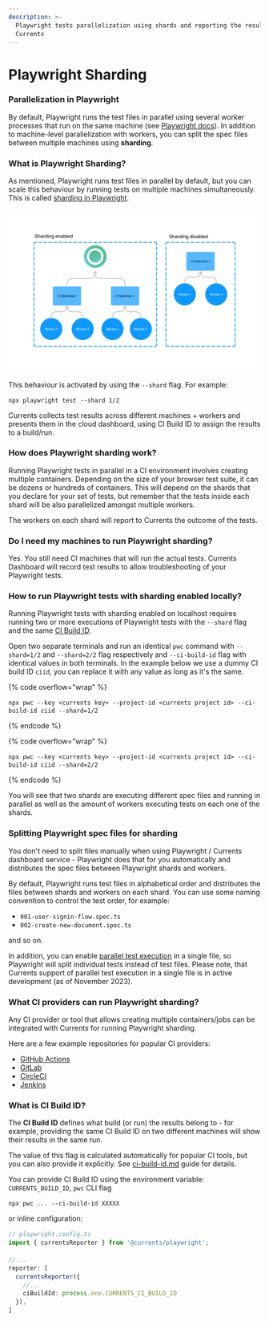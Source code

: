 ```yaml
---
description: >-
  Playwright tests parallelization using shards and reporting the results to
  Currents
---
```


# Playwright Sharding

### Parallelization in Playwright

By default, Playwright runs the test files in parallel using several worker processes that run on the same machine (see [Playwright docs](https://playwright.dev/docs/test-parallel)). In addition to machine-level parallelization with workers, you can split the spec files between multiple machines using **sharding**.

### What is Playwright Sharding?

As mentioned, Playwright runs test files in parallel by default, but you can scale this behaviour by running tests on multiple machines simultaneously. This is called [sharding in Playwright](https://playwright.dev/docs/test-sharding).



![Running Playwright tests with sharding enabled](<../../../.gitbook/assets/Playwright parallelization.png>)

This behaviour is activated by using the `--shard` flag. For example:

```
npx playwright test --shard 1/2
```

Currents collects test results across different machines + workers and presents them in the cloud dashboard, using CI Build ID to assign the results to a build/run.

### How does Playwright sharding work?

Running Playwright tests in parallel in a CI environment involves creating multiple containers. Depending on the size of your browser test suite, it can be dozens or hundreds of containers. This will depend on the shards that you declare for your set of tests, but remember that the tests inside each shard will be also parallelized amongst multiple workers.

The workers on each shard will report to Currents the outcome of the tests.

### Do I need my machines to run Playwright sharding?

Yes. You still need CI machines that will run the actual tests. Currents Dashboard will record test results to allow troubleshooting of your Playwright tests.

### How to run Playwright tests with sharding enabled locally?

Running Playwright tests with sharding enabled on localhost requires running two or more executions of Playwright tests with the `--shard` flag and the same [CI Build ID](../../ci-build-id.md).&#x20;

Open two separate terminals and run an identical `pwc` command with `--shard=1/2` and `--shard=2/2` flag respectively and  `--ci-build-id` flag with identical values in both terminals. In the example below we use a dummy CI build ID `ciid`, you can replace it with any value as long as it's the same.

{% code overflow="wrap" %}
```
npx pwc --key <currents key> --project-id <currents project id> --ci-build-id ciid --shard=1/2
```
{% endcode %}

{% code overflow="wrap" %}
```
npx pwc --key <currents key> --project-id <currents project id> --ci-build-id ciid --shard=2/2
```
{% endcode %}

You will see that two shards are executing different spec files and running in parallel as well as the amount of workers executing tests on each one of the shards.

### Splitting Playwright spec files for sharding

You don't need to split files manually when using Playwright / Currents dashboard service - Playwright does that for you automatically and distributes the spec files between Playwright shards and workers.

By default, Playwright runs test files in alphabetical order and distributes the files between shards and workers on each shard. You can use some naming convention to control the test order, for example:

* `001-user-signin-flow.spec.ts`
* `002-create-new-document.spec.ts`&#x20;

and so on.

In addition, you can enable [parallel test execution](https://playwright.dev/docs/test-parallel#parallelize-tests-in-a-single-file) in a single file, so Playwright will split individual tests instead of test files. Please note, that Currents support of parallel test execution in a single file is in active development (as of November 2023).

### What CI providers can run Playwright sharding?

Any CI provider or tool that allows creating multiple containers/jobs can be integrated with Currents for running Playwright sharding.

Here are a few example repositories for popular CI providers:

* [GitHub Actions](https://github.com/currents-dev/playwright-gh-actions-demo)
* [GitLab](https://gitlab.com/currents.dev/gitlab-playwright-currents)
* [CircleCI](https://github.com/currents-dev/circleci-pw-example)
* [Jenkins](../../../getting-started/ci-setup/jenkins/jenkins-playwright.md)

### What is CI Build ID?

The **CI Build ID** defines what build (or run) the results belong to - for example, providing the same CI Build ID on two different machines will show their results in the same run.

The value of this flag is calculated automatically for popular CI tools, but you can also provide it explicitly. See [ci-build-id.md](../../ci-build-id.md "mention") guide for details.&#x20;

You can provide CI Build ID using the environment variable: `CURRENTS_BUILD_ID`, `pwc` CLI flag

```
npx pwc ... --ci-build-id XXXXX
```

or inline configuration:

```typescript
// playwright.config.ts
import { currentsReporter } from '@currents/playwright';

//...
reporter: [
  currentsReporter({
    //... 
    ciBuildId: process.env.CURRENTS_CI_BUILD_ID
  }),
]
```
